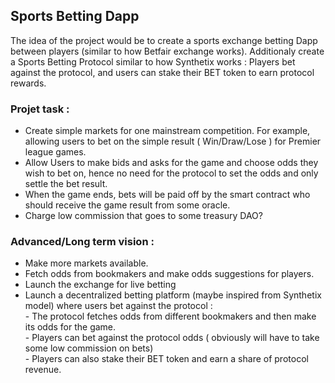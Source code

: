 ## Sports Betting Dapp

The idea of the project would be to create a sports exchange betting Dapp between players (similar to how Betfair exchange works).
Additionaly create a Sports Betting Protocol similar to how Synthetix works : Players bet against the protocol, and users can stake their BET token to earn protocol rewards.


### Projet task :
 - Create simple markets for one mainstream competition. For example, allowing users to bet on the simple result ( Win/Draw/Lose ) for Premier league games. 
 - Allow Users to make bids and asks for the game and choose odds they wish to bet on, hence no need for the protocol to set the odds and only settle the bet result.
- When the game ends, bets will be paid off by the smart contract who should receive the game result from some oracle.
- Charge low commission that goes to some treasury DAO?


### Advanced/Long term vision : 
- Make more markets available.
- Fetch odds from bookmakers and make odds suggestions for players.
- Launch the exchange for live betting
- Launch a decentralized betting platform (maybe inspired from Synthetix model) where users bet against the protocol : 
                <br/> -  The protocol fetches odds from different bookmakers and then make its odds for the game.
                <br/> - Players can bet against the protocol odds ( obviously will have to take some low commission on bets)
               <br/> -  Players can also stake their BET token and earn a share of protocol revenue.


